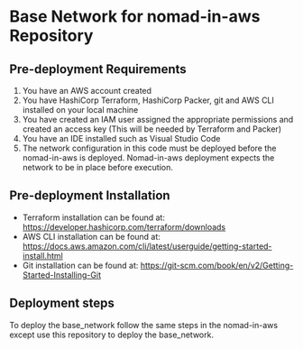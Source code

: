# Base Network for nomad-in-aws Repository

## Pre-deployment Requirements
1. You have an AWS account created
2. You have HashiCorp Terraform, HashiCorp Packer, git and AWS CLI installed on your local machine
3. You have created an IAM user assigned the appropriate permissions and created an access key (This will be needed by Terraform and Packer)
4. You have an IDE installed such as Visual Studio Code
5. The network configuration in this code must be deployed before the nomad-in-aws is deployed.  Nomad-in-aws deployment expects the network to be in place before execution.
## Pre-deployment Installation
* Terraform installation can be found at: https://developer.hashicorp.com/terraform/downloads
* AWS CLI installation can be found at: https://docs.aws.amazon.com/cli/latest/userguide/getting-started-install.html
* Git installation can be found at: https://git-scm.com/book/en/v2/Getting-Started-Installing-Git
## Deployment steps
To deploy the base_network follow the same steps in the nomad-in-aws except use this repository to deploy the base_network.
